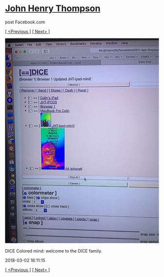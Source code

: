 # [John Henry Thompson](../README.md)
post Facebook.com

[[ <Previous ]](2018-03-02-1.md) [[ Next> ]](2018-02-26-1.md)

[![](../media/2018-03-02/Timeline-Photos-DICE-Colored-mind-welcome-to-the-DICE-family.jpg)](../README.md)

DICE Colored mind: welcome to the DICE family.

2018-03-02 16:11:15

[[ <Previous ]](2018-03-02-1.md) [[ Next> ]](2018-02-26-1.md)